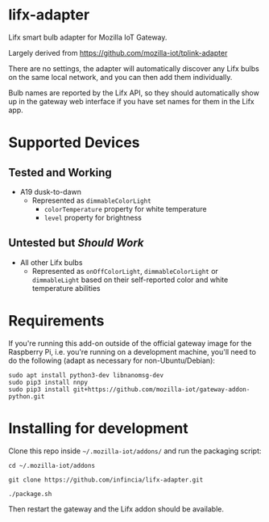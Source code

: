 # lifx-adapter

Lifx smart bulb adapter for Mozilla IoT Gateway.

Largely derived from https://github.com/mozilla-iot/tplink-adapter

There are no settings, the adapter will automatically discover any Lifx bulbs on the same local network, and you can then add them individually.

Bulb names are reported by the Lifx API, so they should automatically show up in the gateway web interface if you have set names for them in the Lifx app.


# Supported Devices

## Tested and Working

* A19 dusk-to-dawn
    * Represented as `dimmableColorLight`
        * `colorTemperature` property for white temperature
        * `level` property for brightness

## Untested but _Should Work_
 
* All other Lifx bulbs
    * Represented as `onOffColorLight`, `dimmableColorLight` or `dimmableLight` based on their self-reported color and white temperature abilities

# Requirements

If you're running this add-on outside of the official gateway image for the Raspberry Pi, i.e. you're running on a development machine, you'll need to do the following (adapt as necessary for non-Ubuntu/Debian):

```
sudo apt install python3-dev libnanomsg-dev
sudo pip3 install nnpy
sudo pip3 install git+https://github.com/mozilla-iot/gateway-addon-python.git
```


# Installing for development

Clone this repo inside `~/.mozilla-iot/addons/` and run the packaging script:

```
cd ~/.mozilla-iot/addons

git clone https://github.com/infincia/lifx-adapter.git

./package.sh
```

Then restart the gateway and the Lifx addon should be available. 

